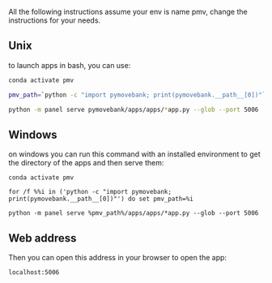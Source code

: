 All the following instructions assume your env is name pmv, change the instructions for your needs.


## Unix
to launch apps in bash, you can use:

```bash
conda activate pmv

pmv_path=`python -c "import pymovebank; print(pymovebank.__path__[0])"`

python -m panel serve pymovebank/apps/apps/*app.py --glob --port 5006
```

## Windows

on windows you can run this command with an installed environment to get the directory of the apps and then serve them:
```commandline
conda activate pmv

for /f %%i in ('python -c "import pymovebank; print(pymovebank.__path__[0])"') do set pmv_path=%i

python -m panel serve %pmv_path%/apps/apps/*app.py --glob --port 5006
```

## Web address
Then you can open this address in your browser to open the app:

``localhost:5006``